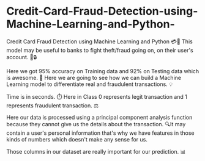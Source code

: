 # Credit-Card-Fraud-Detection-using-Machine-Learning-and-Python-
Credit Card Fraud Detection using Machine Learning and Python 💳🤖
This model may be useful to banks to fight theft/fraud going on, on their user's account. 🏦🔒

Here we got 95% accuracy on Training data and 92% on Testing data which is awesome. 🎯
Here we are going to see how we can build a Machine Learning model to differentiate real and fraudulent transactions. 💡

Time is in seconds. ⏱️
Here in Class 0 represents legit transaction and 1 represents fraudulent transaction. ⚖️

Here our data is processed using a principal component analysis function because they cannot give us the details about the transaction. 🔍It may contain a user's personal information that's why we have features in those kinds of numbers which doesn't make any sense for us.

Those columns in our dataset are really important for our prediction. 📊
